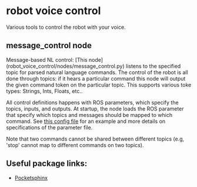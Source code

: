 # robot voice control

Various tools to control the robot with your voice.

## message_control node

Message-based NL control: [This node] (robot_voice_control/nodes/message_control.py)
listens to the specified topic for parsed
natural language commands. The control of the robot is all done through topics: if
it hears a particular command this node will output the given command token on 
the particular topic. This supports various toke types: Strings, Ints, Floats, etc..

All control definitions happens with ROS parameters, which specify the topics, inputs, and outputs.
At startup, the node loads the ROS parameter that specify which topics and messages
should be mapped to which command.  See 
[this config file](robot_voice_control/config/allegro_hand_control.yaml) 
for an example and more details on specifications of the parameter file.

Note that two commands cannot be shared between different topics (e.g,
'stop' cannot map to different commands on two topics).


## Useful package links:

  - [Pocketsphinx](https://github.com/felixduvallet/pocketsphinx)
